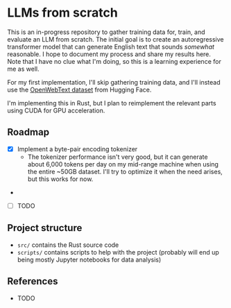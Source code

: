 # LLMs from scratch

This is an in-progress repository to gather training data for, train, and evaluate an LLM from scratch. The initial goal is to create an autoregressive transformer model that can generate English text that sounds _somewhat_ reasonable. I hope to document my process and share my results here. Note that I have no clue what I'm doing, so this is a learning experience for me as well.

For my first implementation, I'll skip gathering training data, and I'll instead use the [OpenWebText dataset](https://huggingface.co/datasets/Skylion007/openwebtext) from Hugging Face.  

I'm implementing this in Rust, but I plan to reimplement the relevant parts using CUDA for GPU acceleration.

## Roadmap
- [x] Implement a byte-pair encoding tokenizer
  - The tokenizer performance isn't very good, but it can generate about 6,000 tokens per day on my mid-range machine when using the entire ~50GB dataset. I'll try to optimize it when the need arises, but this works for now.
- 
- [ ] TODO

## Project structure
- `src/` contains the Rust source code
- `scripts/` contains scripts to help with the project (probably will end up being mostly Jupyter notebooks for data analysis)

## References
- TODO